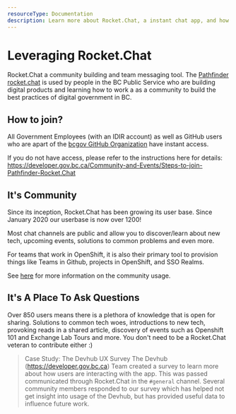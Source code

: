 ```yaml
---
resourceType: Documentation
description: Learn more about Rocket.Chat, a instant chat app, and how you can use it in your day to day work
---
```


# Leveraging Rocket.Chat

Rocket.Chat a community building and team messaging tool. The [Pathfinder rocket.chat](https://chat.pathfinder.gov.bc.ca) is used by people in the BC Public Service who are building digital products and learning how to work a as a community to build the best practices of digital government in BC.


## How to join?

All Government Employees (with an IDIR account) as well as GitHub users who are apart of the [bcgov GitHub Organization](https://github.com/bcgov) have instant access.

If you do not have access, please refer to the instructions here for details: https://developer.gov.bc.ca/Community-and-Events/Steps-to-join-Pathfinder-Rocket.Chat


## It's Community

Since its inception, Rocket.Chat has been growing its user base. Since January 2020 our userbase is now over 1200! 

Most chat channels are public and allow you to discover/learn about new tech, upcoming events, solutions to common problems and even more. 

For teams that work in OpenShift, it is also their primary tool to provision things like Teams in Github, projects in OpenShift, and SSO Realms.

See [here](https://developer.gov.bc.ca/Community-and-Events/Chat-Channel-Conventions) for more information on the community usage.


## It's A Place To Ask Questions

Over 850 users means there is a plethora of knowledge that is open for sharing. Solutions to common tech woes, 
introductions to new tech, provoking reads in a shared article, discovery of events such as Openshift 101 and Exchange Lab Tours and more. 
You don't need to be a Rocket.Chat veteran to contribute either :)

> Case Study: The Devhub UX Survey
The Devhub (https://developer.gov.bc.ca) Team created a survey to learn more about how users are interacting with the app.
This was passed communicated through Rocket.Chat in the `#general` channel. Several community members responded to our survey which
has helped not get insight into usage of the Devhub, but has provided useful data to influence future work.
